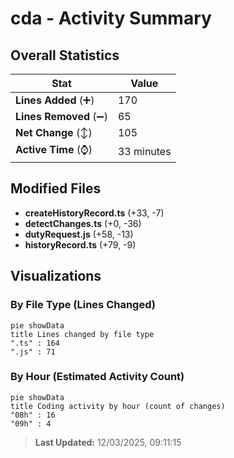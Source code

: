 # cda - Activity Summary 

## Overall Statistics

| Stat                   | Value                                                             |
| ---------------------- | ----------------------------------------------------------------- |
| **Lines Added** (➕)   | 170                                          |
| **Lines Removed** (➖) | 65                                        |
| **Net Change** (↕)    | 105                |
| **Active Time** (⌚)   | 33 minutes |


## Modified Files
- **createHistoryRecord.ts** (+33, -7)
- **detectChanges.ts** (+0, -36)
- **dutyRequest.js** (+58, -13)
- **historyRecord.ts** (+79, -9)

## Visualizations

### By File Type (Lines Changed)

```mermaid
pie showData
title Lines changed by file type
".ts" : 164
".js" : 71
```

### By Hour (Estimated Activity Count)

```mermaid
pie showData
title Coding activity by hour (count of changes)
"08h" : 16
"09h" : 4
```


> **Last Updated:** 12/03/2025, 09:11:15